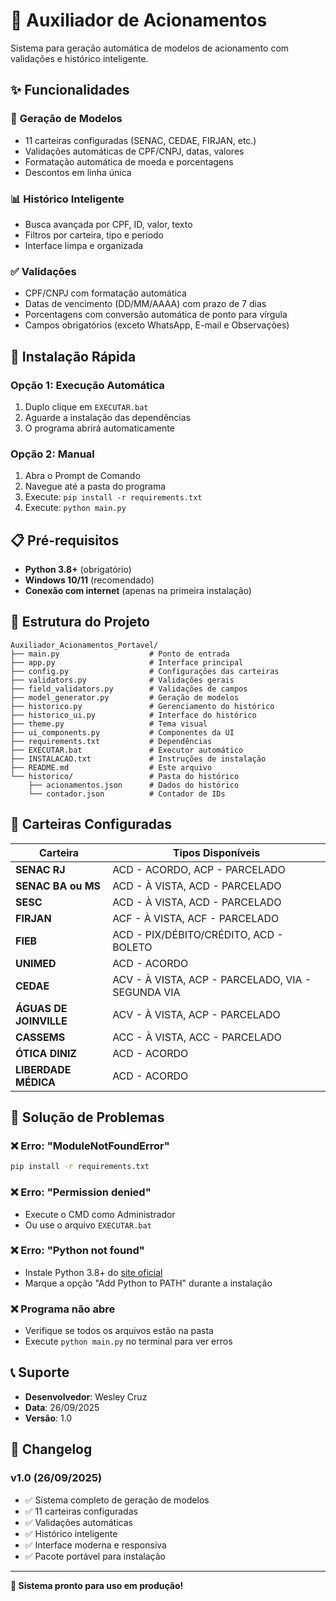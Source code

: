 # 🚀 Auxiliador de Acionamentos

Sistema para geração automática de modelos de acionamento com validações e histórico inteligente.

## ✨ Funcionalidades

### 🎯 **Geração de Modelos**
- 11 carteiras configuradas (SENAC, CEDAE, FIRJAN, etc.)
- Validações automáticas de CPF/CNPJ, datas, valores
- Formatação automática de moeda e porcentagens
- Descontos em linha única

### 📊 **Histórico Inteligente**
- Busca avançada por CPF, ID, valor, texto
- Filtros por carteira, tipo e período
- Interface limpa e organizada

### ✅ **Validações**
- CPF/CNPJ com formatação automática
- Datas de vencimento (DD/MM/AAAA) com prazo de 7 dias
- Porcentagens com conversão automática de ponto para vírgula
- Campos obrigatórios (exceto WhatsApp, E-mail e Observações)

## 🚀 Instalação Rápida

### **Opção 1: Execução Automática**
1. Duplo clique em `EXECUTAR.bat`
2. Aguarde a instalação das dependências
3. O programa abrirá automaticamente

### **Opção 2: Manual**
1. Abra o Prompt de Comando
2. Navegue até a pasta do programa
3. Execute: `pip install -r requirements.txt`
4. Execute: `python main.py`

## 📋 Pré-requisitos

- **Python 3.8+** (obrigatório)
- **Windows 10/11** (recomendado)
- **Conexão com internet** (apenas na primeira instalação)

## 📁 Estrutura do Projeto

```
Auxiliador_Acionamentos_Portavel/
├── main.py                    # Ponto de entrada
├── app.py                     # Interface principal
├── config.py                  # Configurações das carteiras
├── validators.py              # Validações gerais
├── field_validators.py        # Validações de campos
├── model_generator.py         # Geração de modelos
├── historico.py               # Gerenciamento do histórico
├── historico_ui.py            # Interface do histórico
├── theme.py                   # Tema visual
├── ui_components.py           # Componentes da UI
├── requirements.txt           # Dependências
├── EXECUTAR.bat               # Executor automático
├── INSTALACAO.txt             # Instruções de instalação
├── README.md                  # Este arquivo
└── historico/                 # Pasta do histórico
    ├── acionamentos.json      # Dados do histórico
    └── contador.json          # Contador de IDs
```

## 🎯 Carteiras Configuradas

| Carteira | Tipos Disponíveis |
|----------|-------------------|
| **SENAC RJ** | ACD - ACORDO, ACP - PARCELADO |
| **SENAC BA ou MS** | ACD - À VISTA, ACD - PARCELADO |
| **SESC** | ACD - À VISTA, ACD - PARCELADO |
| **FIRJAN** | ACF - À VISTA, ACF - PARCELADO |
| **FIEB** | ACD - PIX/DÉBITO/CRÉDITO, ACD - BOLETO |
| **UNIMED** | ACD - ACORDO |
| **CEDAE** | ACV - À VISTA, ACP - PARCELADO, VIA - SEGUNDA VIA |
| **ÁGUAS DE JOINVILLE** | ACV - À VISTA, ACP - PARCELADO |
| **CASSEMS** | ACC - À VISTA, ACC - PARCELADO |
| **ÓTICA DINIZ** | ACD - ACORDO |
| **LIBERDADE MÉDICA** | ACD - ACORDO |

## 🔧 Solução de Problemas

### ❌ **Erro: "ModuleNotFoundError"**
```bash
pip install -r requirements.txt
```

### ❌ **Erro: "Permission denied"**
- Execute o CMD como Administrador
- Ou use o arquivo `EXECUTAR.bat`

### ❌ **Erro: "Python not found"**
- Instale Python 3.8+ do [site oficial](https://python.org)
- Marque a opção "Add Python to PATH" durante a instalação

### ❌ **Programa não abre**
- Verifique se todos os arquivos estão na pasta
- Execute `python main.py` no terminal para ver erros

## 📞 Suporte

- **Desenvolvedor**: Wesley Cruz
- **Data**: 26/09/2025
- **Versão**: 1.0

## 📝 Changelog

### v1.0 (26/09/2025)
- ✅ Sistema completo de geração de modelos
- ✅ 11 carteiras configuradas
- ✅ Validações automáticas
- ✅ Histórico inteligente
- ✅ Interface moderna e responsiva
- ✅ Pacote portável para instalação

---

**🎯 Sistema pronto para uso em produção!**
